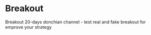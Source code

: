 # Breakout
Breakout 20-days donchian channel - test real and fake breakout for emprove your strategy
